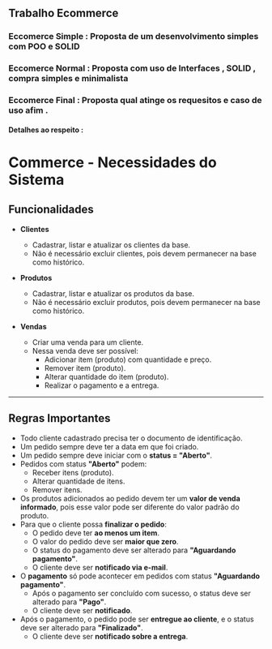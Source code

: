 ## Trabalho Ecommerce 
### Eccomerce Simple : Proposta de um desenvolvimento simples com POO e SOLID 
### Eccomerce Normal : Proposta com uso de Interfaces , SOLID , compra simples e minimalista
### Eccomerce Final  : Proposta qual atinge os requesitos e caso de uso afim . 
#### Detalhes ao respeito : 
# Commerce - Necessidades do Sistema
## Funcionalidades

- **Clientes**
  - Cadastrar, listar e atualizar os clientes da base.  
  - Não é necessário excluir clientes, pois devem permanecer na base como histórico.  

- **Produtos**
  - Cadastrar, listar e atualizar os produtos da base.  
  - Não é necessário excluir produtos, pois devem permanecer na base como histórico.  

- **Vendas**
  - Criar uma venda para um cliente.  
  - Nessa venda deve ser possível:  
    - Adicionar item (produto) com quantidade e preço.  
    - Remover item (produto).  
    - Alterar quantidade do item (produto).  
    - Realizar o pagamento e a entrega.  

---

## Regras Importantes

- Todo cliente cadastrado precisa ter o documento de identificação.  
- Um pedido sempre deve ter a data em que foi criado.  
- Um pedido sempre deve iniciar com o **status = "Aberto"**.  
- Pedidos com status **"Aberto"** podem:
  - Receber itens (produto).  
  - Alterar quantidade de itens.  
  - Remover itens.  
- Os produtos adicionados ao pedido devem ter um **valor de venda informado**, pois esse valor pode ser diferente do valor padrão do produto.  
- Para que o cliente possa **finalizar o pedido**:
  - O pedido deve ter **ao menos um item**.  
  - O valor do pedido deve ser **maior que zero**.  
  - O status do pagamento deve ser alterado para **"Aguardando pagamento"**.  
  - O cliente deve ser **notificado via e-mail**.  
- O **pagamento** só pode acontecer em pedidos com status **"Aguardando pagamento"**.  
  - Após o pagamento ser concluído com sucesso, o status deve ser alterado para **"Pago"**.  
  - O cliente deve ser **notificado**.  
- Após o pagamento, o pedido pode ser **entregue ao cliente**, e o status deve ser alterado para **"Finalizado"**.  
  - O cliente deve ser **notificado sobre a entrega**.  
